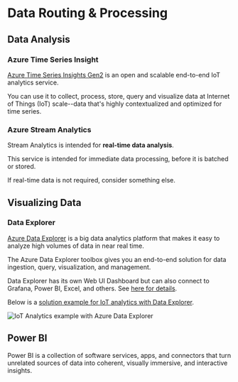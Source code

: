 # Data Routing & Processing
## Data Analysis
### Azure Time Series Insight
[Azure Time Series Insights Gen2](https://docs.microsoft.com/en-us/azure/time-series-insights/overview-what-is-tsi) is an open and scalable end-to-end IoT analytics service.

You can use it to collect, process, store, query and visualize data at Internet of Things (IoT) scale--data that's highly contextualized and optimized for time series.


### Azure Stream Analytics

Stream Analytics is intended for **real-time data analysis**.

This service is intended for immediate data processing, before it is batched or stored. 

If real-time data is not required, consider something else.



## Visualizing Data

### Data Explorer
[Azure Data Explorer](https://docs.microsoft.com/en-us/azure/data-explorer/data-explorer-overview) is a big data analytics platform that makes it easy to analyze high volumes of data in near real time.

The Azure Data Explorer toolbox gives you an end-to-end solution for data ingestion, query, visualization, and management.

Data Explorer has its own Web UI Dashboard but can also connect to Grafana, Power BI, Excel, and others. See [here for details](https://docs.microsoft.com/en-us/azure/data-explorer/viz-overview).

Below is a [solution example for IoT analytics with Data Explorer](https://docs.microsoft.com/en-us/azure/architecture/solution-ideas/articles/iot-azure-data-explorer).

![IoT Analytics example with Azure Data Explorer](https://docs.microsoft.com/en-us/azure/architecture/solution-ideas/media/iot-azure-data-explorer.png#lightbox)


## Power BI

Power BI is a collection of software services, apps, and connectors that turn unrelated sources of data into coherent, visually immersive, and interactive insights.



	